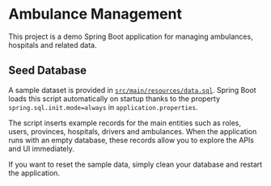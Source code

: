 # Ambulance Management

This project is a demo Spring Boot application for managing ambulances, hospitals and related data.

## Seed Database

A sample dataset is provided in [`src/main/resources/data.sql`](src/main/resources/data.sql). Spring Boot loads this script automatically on startup thanks to the property `spring.sql.init.mode=always` in `application.properties`.

The script inserts example records for the main entities such as roles, users, provinces, hospitals, drivers and ambulances. When the application runs with an empty database, these records allow you to explore the APIs and UI immediately.

If you want to reset the sample data, simply clean your database and restart the application.
